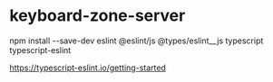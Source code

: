 # keyboard-zone-server

npm install --save-dev eslint @eslint/js @types/eslint__js typescript typescript-eslint

https://typescript-eslint.io/getting-started

